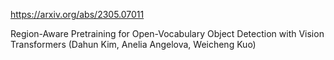 https://arxiv.org/abs/2305.07011

Region-Aware Pretraining for Open-Vocabulary Object Detection with Vision Transformers (Dahun Kim, Anelia Angelova, Weicheng Kuo)